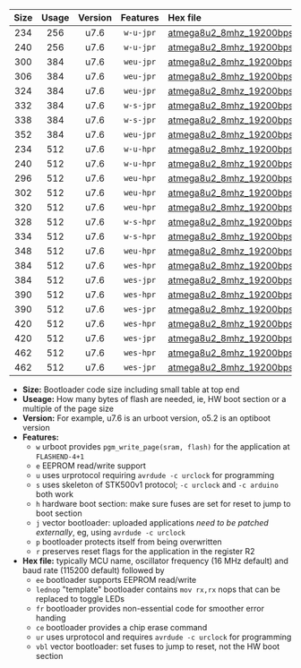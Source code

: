 |Size|Usage|Version|Features|Hex file|
|:-:|:-:|:-:|:-:|:--|
|234|256|u7.6|`w-u-jpr`|[atmega8u2_8mhz_19200bps_ur_vbl.hex](https://raw.githubusercontent.com/stefanrueger/urboot/main//atmega8u2_8mhz_19200bps_ur_vbl.hex)|
|240|256|u7.6|`w-u-jpr`|[atmega8u2_8mhz_19200bps_lednop_ur_vbl.hex](https://raw.githubusercontent.com/stefanrueger/urboot/main//atmega8u2_8mhz_19200bps_lednop_ur_vbl.hex)|
|300|384|u7.6|`weu-jpr`|[atmega8u2_8mhz_19200bps_ee_ur_vbl.hex](https://raw.githubusercontent.com/stefanrueger/urboot/main//atmega8u2_8mhz_19200bps_ee_ur_vbl.hex)|
|306|384|u7.6|`weu-jpr`|[atmega8u2_8mhz_19200bps_ee_lednop_ur_vbl.hex](https://raw.githubusercontent.com/stefanrueger/urboot/main//atmega8u2_8mhz_19200bps_ee_lednop_ur_vbl.hex)|
|324|384|u7.6|`weu-jpr`|[atmega8u2_8mhz_19200bps_ee_lednop_fr_ur_vbl.hex](https://raw.githubusercontent.com/stefanrueger/urboot/main//atmega8u2_8mhz_19200bps_ee_lednop_fr_ur_vbl.hex)|
|332|384|u7.6|`w-s-jpr`|[atmega8u2_8mhz_19200bps_vbl.hex](https://raw.githubusercontent.com/stefanrueger/urboot/main//atmega8u2_8mhz_19200bps_vbl.hex)|
|338|384|u7.6|`w-s-jpr`|[atmega8u2_8mhz_19200bps_lednop_vbl.hex](https://raw.githubusercontent.com/stefanrueger/urboot/main//atmega8u2_8mhz_19200bps_lednop_vbl.hex)|
|352|384|u7.6|`weu-jpr`|[atmega8u2_8mhz_19200bps_ee_lednop_fr_ce_ur_vbl.hex](https://raw.githubusercontent.com/stefanrueger/urboot/main//atmega8u2_8mhz_19200bps_ee_lednop_fr_ce_ur_vbl.hex)|
|234|512|u7.6|`w-u-hpr`|[atmega8u2_8mhz_19200bps_ur.hex](https://raw.githubusercontent.com/stefanrueger/urboot/main//atmega8u2_8mhz_19200bps_ur.hex)|
|240|512|u7.6|`w-u-hpr`|[atmega8u2_8mhz_19200bps_lednop_ur.hex](https://raw.githubusercontent.com/stefanrueger/urboot/main//atmega8u2_8mhz_19200bps_lednop_ur.hex)|
|296|512|u7.6|`weu-hpr`|[atmega8u2_8mhz_19200bps_ee_ur.hex](https://raw.githubusercontent.com/stefanrueger/urboot/main//atmega8u2_8mhz_19200bps_ee_ur.hex)|
|302|512|u7.6|`weu-hpr`|[atmega8u2_8mhz_19200bps_ee_lednop_ur.hex](https://raw.githubusercontent.com/stefanrueger/urboot/main//atmega8u2_8mhz_19200bps_ee_lednop_ur.hex)|
|320|512|u7.6|`weu-hpr`|[atmega8u2_8mhz_19200bps_ee_lednop_fr_ur.hex](https://raw.githubusercontent.com/stefanrueger/urboot/main//atmega8u2_8mhz_19200bps_ee_lednop_fr_ur.hex)|
|328|512|u7.6|`w-s-hpr`|[atmega8u2_8mhz_19200bps.hex](https://raw.githubusercontent.com/stefanrueger/urboot/main//atmega8u2_8mhz_19200bps.hex)|
|334|512|u7.6|`w-s-hpr`|[atmega8u2_8mhz_19200bps_lednop.hex](https://raw.githubusercontent.com/stefanrueger/urboot/main//atmega8u2_8mhz_19200bps_lednop.hex)|
|348|512|u7.6|`weu-hpr`|[atmega8u2_8mhz_19200bps_ee_lednop_fr_ce_ur.hex](https://raw.githubusercontent.com/stefanrueger/urboot/main//atmega8u2_8mhz_19200bps_ee_lednop_fr_ce_ur.hex)|
|384|512|u7.6|`wes-hpr`|[atmega8u2_8mhz_19200bps_ee.hex](https://raw.githubusercontent.com/stefanrueger/urboot/main//atmega8u2_8mhz_19200bps_ee.hex)|
|384|512|u7.6|`wes-jpr`|[atmega8u2_8mhz_19200bps_ee_vbl.hex](https://raw.githubusercontent.com/stefanrueger/urboot/main//atmega8u2_8mhz_19200bps_ee_vbl.hex)|
|390|512|u7.6|`wes-hpr`|[atmega8u2_8mhz_19200bps_ee_lednop.hex](https://raw.githubusercontent.com/stefanrueger/urboot/main//atmega8u2_8mhz_19200bps_ee_lednop.hex)|
|390|512|u7.6|`wes-jpr`|[atmega8u2_8mhz_19200bps_ee_lednop_vbl.hex](https://raw.githubusercontent.com/stefanrueger/urboot/main//atmega8u2_8mhz_19200bps_ee_lednop_vbl.hex)|
|420|512|u7.6|`wes-hpr`|[atmega8u2_8mhz_19200bps_ee_lednop_fr.hex](https://raw.githubusercontent.com/stefanrueger/urboot/main//atmega8u2_8mhz_19200bps_ee_lednop_fr.hex)|
|420|512|u7.6|`wes-jpr`|[atmega8u2_8mhz_19200bps_ee_lednop_fr_vbl.hex](https://raw.githubusercontent.com/stefanrueger/urboot/main//atmega8u2_8mhz_19200bps_ee_lednop_fr_vbl.hex)|
|462|512|u7.6|`wes-hpr`|[atmega8u2_8mhz_19200bps_ee_lednop_fr_ce.hex](https://raw.githubusercontent.com/stefanrueger/urboot/main//atmega8u2_8mhz_19200bps_ee_lednop_fr_ce.hex)|
|462|512|u7.6|`wes-jpr`|[atmega8u2_8mhz_19200bps_ee_lednop_fr_ce_vbl.hex](https://raw.githubusercontent.com/stefanrueger/urboot/main//atmega8u2_8mhz_19200bps_ee_lednop_fr_ce_vbl.hex)|

- **Size:** Bootloader code size including small table at top end
- **Useage:** How many bytes of flash are needed, ie, HW boot section or a multiple of the page size
- **Version:** For example, u7.6 is an urboot version, o5.2 is an optiboot version
- **Features:**
  + `w` urboot provides `pgm_write_page(sram, flash)` for the application at `FLASHEND-4+1`
  + `e` EEPROM read/write support
  + `u` uses urprotocol requiring `avrdude -c urclock` for programming
  + `s` uses skeleton of STK500v1 protocol; `-c urclock` and `-c arduino` both work
  + `h` hardware boot section: make sure fuses are set for reset to jump to boot section
  + `j` vector bootloader: uploaded applications *need to be patched externally*, eg, using `avrdude -c urclock`
  + `p` bootloader protects itself from being overwritten
  + `r` preserves reset flags for the application in the register R2
- **Hex file:** typically MCU name, oscillator frequency (16 MHz default) and baud rate (115200 default) followed by
  + `ee` bootloader supports EEPROM read/write
  + `lednop` "template" bootloader contains `mov rx,rx` nops that can be replaced to toggle LEDs
  + `fr` bootloader provides non-essential code for smoother error handing
  + `ce` bootloader provides a chip erase command
  + `ur` uses urprotocol and requires `avrdude -c urclock` for programming
  + `vbl` vector bootloader: set fuses to jump to reset, not the HW boot section
